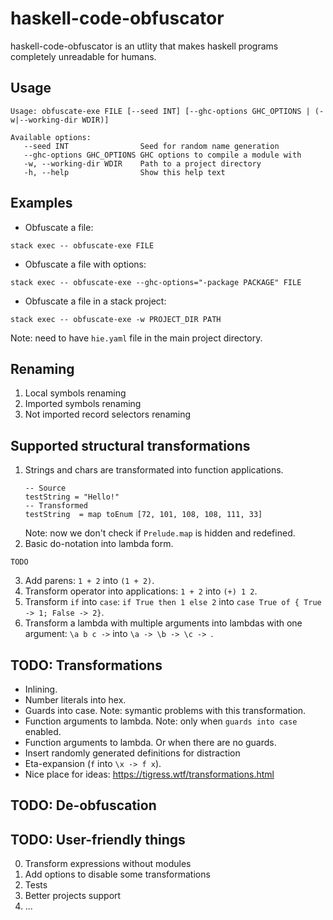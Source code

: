# haskell-code-obfuscator

haskell-code-obfuscator is an utlity that makes haskell programs completely 
unreadable for humans.

## Usage

```
Usage: obfuscate-exe FILE [--seed INT] [--ghc-options GHC_OPTIONS | (-w|--working-dir WDIR)]

Available options:
   --seed INT                Seed for random name generation
   --ghc-options GHC_OPTIONS GHC options to compile a module with
   -w, --working-dir WDIR    Path to a project directory
   -h, --help                Show this help text
```

## Examples

* Obfuscate a file: 

```
stack exec -- obfuscate-exe FILE
```

* Obfuscate a file with options:
```
stack exec -- obfuscate-exe --ghc-options="-package PACKAGE" FILE
```

* Obfuscate a file in a stack project:
```
stack exec -- obfuscate-exe -w PROJECT_DIR PATH
```

Note: need to have `hie.yaml` file in the main project directory.

## Renaming 

1. Local symbols renaming
2. Imported symbols renaming
3. Not imported record selectors renaming

## Supported structural transformations

1. Strings and chars are transformated into function applications.
   ```
   -- Source
   testString = "Hello!"
   -- Transformed
   testString  = map toEnum [72, 101, 108, 108, 111, 33]
   ```
   Note: now we don't check if `Prelude.map` is hidden and redefined.
2. Basic do-notation into lambda form.
  ```
  TODO
  ```
3. Add parens: ``1 + 2`` into `(1 + 2)`.
4. Transform operator into applications: `1 + 2` into `(+) 1 2`.
5. Transform `if` into `case`: `if True then 1 else 2` into `case True of { True -> 1; False -> 2}`.
6. Transform a lambda with multiple arguments into lambdas with one argument: `\a b c ->` into `\a -> \b -> \c -> `.

## TODO: Transformations

* Inlining.
* Number literals into hex.
* Guards into case. Note: symantic problems with this transformation.
* Function arguments to lambda. Note: only when `guards into case` enabled. 
* Function arguments to lambda. Or when there are no guards.
* Insert randomly generated definitions for distraction
* Eta-expansion (`f` into `\x -> f x`).
* Nice place for ideas: https://tigress.wtf/transformations.html

## TODO: De-obfuscation

## TODO: User-friendly things

0. Transform expressions without modules
1. Add options to disable some transformations
2. Tests
3. Better projects support
4. ...
